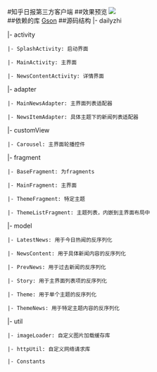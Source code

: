 #知乎日报第三方客户端
##效果预览
![](http://thumbnail0.baidupcs.com/thumbnail/209f6060c36b727a786baf5a3e4f5fa2?fid=1178534374-250528-68074144652419&time=1464868800&rt=sh&sign=FDTAER-DCb740ccc5511e5e8fedcff06b081203-W39zfNjM5we6jQTqZlplG8YZAqw%3D&expires=8h&chkv=0&chkbd=0&chkpc=&dp-logid=3568704862234430972&dp-callid=0&size=c710_u400&quality=100)  
##依赖的库
[Gson](https://github.com/google/gson)
##源码结构
|- dailyzhi

  |- activity
  
    |- SplashActivity: 启动界面
    
    |- MainActivity: 主界面
    
    |- NewsContentActivity: 详情界面
    
  |- adapter
  
    |- MainNewsAdapter: 主界面列表适配器
    
    |- NewsItemAdapter: 具体主题下的新闻列表适配器
  
  |- customView
    
    |- Carousel: 主界面轮播控件
    
  |- fragment
  
    |- BaseFragment: 为fragments
    
    |- MainFragment: 主界面
    
    |- ThemeFragment: 特定主题
    
    |- ThemeListFragment: 主题列表，内嵌到主界面布局中
    
  |- model
  
    |- LatestNews: 用于今日热闻的反序列化
    
    |- NewsContent: 用于具体新闻内容的反序列化
    
    |- PrevNews: 用于过去新闻的反序列化
    
    |- Story: 用于主界面列表项的反序列化
    
    |- Theme: 用于单个主题的反序列化
    
    |- ThemeNews: 用于特定主题内容的反序列化
    
  |- util
  
    |- imageLoader: 自定义图片加载缓存库
    
    |- httpUtil: 自定义网络请求库
    
    |- Constants
    
